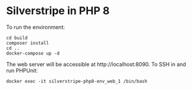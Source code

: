# Silverstripe in PHP 8

To run the environment:

```
cd build
composer install
cd ..
docker-compose up -d
```

The web server will be accessible at http://localhost:8090. To SSH in and run PHPUnit:

```
docker exec -it silverstripe-php8-env_web_1 /bin/bash
```


